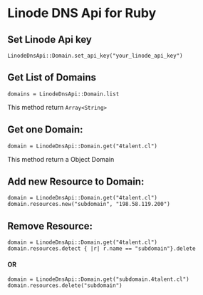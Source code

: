# Linode DNS Api for Ruby

## Set Linode Api key
```
LinodeDnsApi::Domain.set_api_key("your_linode_api_key")
```

## Get List of Domains
```
domains = LinodeDnsApi::Domain.list
```
This method return `Array<String>`

## Get one Domain:
```
domain = LinodeDnsApi::Domain.get("4talent.cl")
```
This method return a Object Domain

## Add new Resource to Domain:
```
domain = LinodeDnsApi::Domain.get("4talent.cl")
domain.resources.new("subdomain", "198.58.119.200")
```

## Remove Resource:
```
domain = LinodeDnsApi::Domain.get("4talent.cl")
domain.resources.detect { |r| r.name == "subdomain"}.delete
```
#### OR
```
domain = LinodeDnsApi::Domain.get("subdomain.4talent.cl")
domain.resources.delete("subdomain")
```
